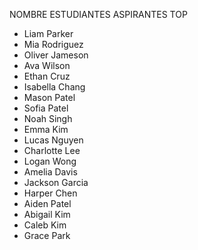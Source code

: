 NOMBRE ESTUDIANTES ASPIRANTES TOP
- Liam Parker
- Mia Rodriguez
- Oliver Jameson
- Ava Wilson
- Ethan Cruz
- Isabella Chang
- Mason Patel
- Sofia Patel
- Noah Singh
- Emma Kim
- Lucas Nguyen
- Charlotte Lee
- Logan Wong
- Amelia Davis
- Jackson Garcia
- Harper Chen
- Aiden Patel
- Abigail Kim
- Caleb Kim
- Grace Park